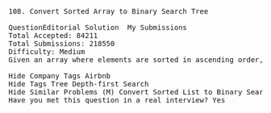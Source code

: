 <pre>
108. Convert Sorted Array to Binary Search Tree  

QuestionEditorial Solution  My Submissions
Total Accepted: 84211
Total Submissions: 218550
Difficulty: Medium
Given an array where elements are sorted in ascending order, convert it to a height balanced BST.

Hide Company Tags Airbnb
Hide Tags Tree Depth-first Search
Hide Similar Problems (M) Convert Sorted List to Binary Search Tree
Have you met this question in a real interview? Yes  
</pre>
